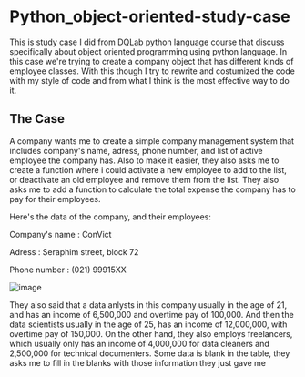# Python_object-oriented-study-case
This is study case I did from DQLab python language course that discuss specifically about object oriented programming using python language. In this case we're trying to create a company object that has different kinds of employee classes.
With this though I try to rewrite and costumized the code with my style of code and from what I think is the most effective way to do it.

## The Case
A company wants me to create a simple company management system that includes company's name, adress, phone number, and list of active employee the company has. Also to make it easier, they also asks me to create a function where i could activate a new employee to add to the list, or deactivate an old employee and remove them from the list.
They also asks me to add a function to calculate the total expense the company has to pay for their employees.

Here's the data of the company, and their employees:

Company's name : ConVict

Adress : Seraphim street, block 72 

Phone number : (021) 99915XX 

![image](https://user-images.githubusercontent.com/104478470/165457218-e86c8d8a-a748-4b1c-b14c-f74c379ec514.png)

They also said that a data anlysts in this company usually in the age of 21, and has an income of 6,500,000 and overtime pay of 100,000. And then the data scientists usually in the age of 25, has an income of 12,000,000, with overtime pay of 150,000. On the other hand, they also employs freelancers, which usually only has an income of 4,000,000 for data cleaners and 2,500,000 for technical documenters. Some data is blank in the table, they asks me to fill in the blanks with those information they just gave me

